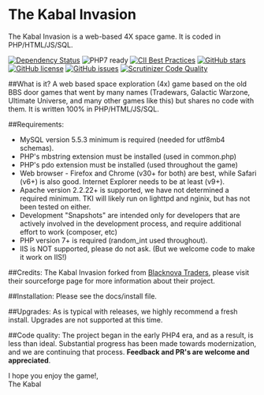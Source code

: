 # The Kabal Invasion

The Kabal Invasion is a web-based 4X space game. It is coded in PHP/HTML/JS/SQL.

[![Dependency Status](https://www.versioneye.com/user/projects/57796f3468ee07003cb5d764/badge.svg?style=flat-square)](https://www.versioneye.com/user/projects/57796f3468ee07003cb5d764)
![PHP7 ready](https://img.shields.io/badge/PHP7-ready-green.svg)
[![CII Best Practices](https://bestpractices.coreinfrastructure.org/projects/124/badge)](https://bestpractices.coreinfrastructure.org/projects/124)
[![GitHub stars](https://img.shields.io/github/stars/thekabal/tki.svg)](https://github.com/thekabal/tki/stargazers)
[![GitHub license](https://img.shields.io/badge/license-AGPL-blue.svg)](https://www.gnu.org/licenses/agpl-3.0.html)
[![GitHub issues](https://img.shields.io/github/issues/thekabal/tki.svg)](https://github.com/thekabal/tki/issues)
[![Scrutinizer Code Quality](https://scrutinizer-ci.com/g/thekabal/tki/badges/quality-score.png?b=master)](https://scrutinizer-ci.com/g/thekabal/tki/?branch=master)

##What is it?
    A web based space exploration (4x) game based on the old BBS door games that went
    by many names (Tradewars, Galactic Warzone, Ultimate Universe, and
    many other games like this) but shares no code with them.  It is
    written 100% in PHP/HTML/JS/SQL.
    
##Requirements:
- MySQL version 5.5.3 minimum is required (needed for utf8mb4 schemas).
- PHP's mbstring extension must be installed (used in common.php)
- PHP's pdo extension must be installed (used throughout the game)
- Web browser - Firefox and Chrome (v30+ for both) are best, while Safari (v6+) is also good. Internet Explorer needs to be at least (v9+).
- Apache version 2.2.22+ is supported, we have not determined a required minimum. TKI will likely run on lighttpd and nginix, but has not been tested on either.
- Development "Snapshots" are intended only for developers that are actively involved in the development process, and require additional effort to work (composer, etc)
- PHP version 7+ is required (random_int used throughout).
- IIS is NOT supported, please do not ask. (But we welcome code to make it work on IIS!)

##Credits:
The Kabal Invasion forked from [Blacknova Traders](https://sourceforge.net/projects/blacknova/), please visit their sourceforge page for more information about their project.

##Installation:
Please see the docs/install file.

##Upgrades:
As is typical with releases, we highly recommend a fresh install. Upgrades are not supported at this time.

##Code quality:
The project began in the early PHP4 era, and as a result, is less than ideal. Substantial progress has been made towards modernization, and we are continuing that process. **Feedback and PR's are welcome and appreciated**.

I hope you enjoy the game!,
<br>The Kabal

